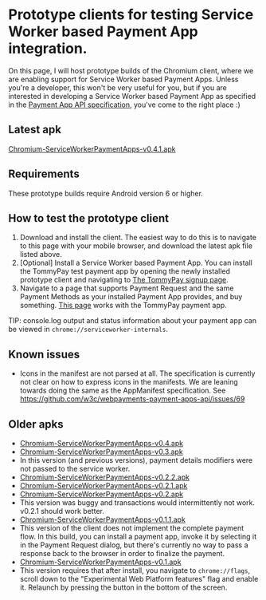 # Prototype clients for testing Service Worker based Payment App integration.

On this page, I will host prototype builds of the Chromium client, where we are enabling support for Service Worker based Payment Apps. Unless you're a developer, this won't be very useful for you, but if you are interested in developing a Service Worker based Payment App as specified in the [Payment App API specification](https://w3c.github.io/webpayments-payment-apps-api/), you've come to the right place :)

## Latest apk

[Chromium-ServiceWorkerPaymentApps-v0.4.1.apk](https://tommythorsen.github.io/webpayments-demo/clients/Chromium-ServiceWorkerPaymentApps-v0.4.1.apk)

## Requirements

These prototype builds require Android version 6 or higher.

## How to test the prototype client

1. Download and install the client. The easiest way to do this is to navigate to this page with your mobile browser, and download the latest apk file listed above.
1. [Optional] Install a Service Worker based Payment App. You can install the TommyPay test payment app by opening the newly installed prototype client and navigating to [The TommyPay signup page](https://tommythorsen.github.io/webpayments-demo/payment-apps/tommypay/signup/).
1. Navigate to a page that supports Payment Request and the same Payment Methods as your installed Payment App provides, and buy something. [This page](https://tommythorsen.github.io/webpayments-demo/merchants/clothing/) works with the TommyPay payment app.

TIP: console.log output and status information about your payment app can be viewed in `chrome://serviceworker-internals`.

## Known issues

* Icons in the manifest are not parsed at all. The specification is currently not clear on how to express icons in the manifests. We are leaning towards doing the same as the AppManifest specification. See https://github.com/w3c/webpayments-payment-apps-api/issues/69

## Older apks

* [Chromium-ServiceWorkerPaymentApps-v0.4.apk](https://tommythorsen.github.io/webpayments-demo/clients/Chromium-ServiceWorkerPaymentApps-v0.4.apk)
* [Chromium-ServiceWorkerPaymentApps-v0.3.apk](https://tommythorsen.github.io/webpayments-demo/clients/Chromium-ServiceWorkerPaymentApps-v0.3.apk)
 * In this version (and previous versions), payment details modifiers were not passed to the service worker.
* [Chromium-ServiceWorkerPaymentApps-v0.2.2.apk](https://tommythorsen.github.io/webpayments-demo/clients/Chromium-ServiceWorkerPaymentApps-v0.2.2.apk)
* [Chromium-ServiceWorkerPaymentApps-v0.2.1.apk](https://tommythorsen.github.io/webpayments-demo/clients/Chromium-ServiceWorkerPaymentApps-v0.2.1.apk)
* [Chromium-ServiceWorkerPaymentApps-v0.2.apk](https://tommythorsen.github.io/webpayments-demo/clients/Chromium-ServiceWorkerPaymentApps-v0.2.apk)
 * This version was buggy and transactions would intermittently not work. v0.2.1 should work better.
* [Chromium-ServiceWorkerPaymentApps-v0.1.1.apk](https://tommythorsen.github.io/webpayments-demo/clients/Chromium-ServiceWorkerPaymentApps-v0.1.1.apk)
 * This version of the client does not implement the complete payment flow. In this build, you can install a payment app, invoke it by selecting it in the Payment Request dialog, but there's currently no way to pass a response back to the browser in order to finalize the payment.
* [Chromium-ServiceWorkerPaymentApps-v0.1.apk](https://tommythorsen.github.io/webpayments-demo/clients/Chromium-ServiceWorkerPaymentApps-v0.1.apk)
 * This version requires that after install, you navigate to `chrome://flags`, scroll down to the "Experimental Web Platform features" flag and enable it. Relaunch by pressing the button in the bottom of the screen.
